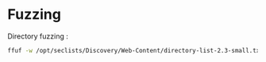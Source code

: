 # Fuzzing

Directory fuzzing :&#x20;

```bash
ffuf -w /opt/seclists/Discovery/Web-Content/directory-list-2.3-small.txt:FUZZ -u http://192.168.207.120/FUZZ
```
